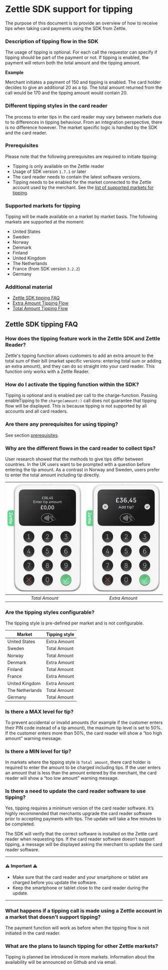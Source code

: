 # Zettle SDK support for tipping
The purpose of this document is to provide an overview of how to receive tips when taking card payments using the SDK from Zettle.

### Description of tipping flow in the SDK
The usage of tipping is optional. For each call the requestor can specify if tipping should be part of the payment or not. If tipping is enabled, the payment will return both the total amount and the tipping amount.

**Example**

Merchant initiates a payment of 150 and tipping is enabled. The card holder decides to give an additional 20 as a tip. The total amount returned from the call would be 170 and the tipping amount would contain 20.

### Different tipping styles in the card reader
The process to enter tips in the card reader may vary between markets due to to differences in tipping behaviour. From an integration perspective, there is no difference however. The market specific logic is handled by the SDK and the card reader.

### Prerequisites
Please note that the following prerequisites are required to initiate tipping:

- Tipping is only available on the Zettle reader
- Usage of SDK version `1.7.1` or later
- The card reader needs to contain the latest software versions.
- Tipping needs to be enabled for the market connected to the Zettle account used by the merchant. See the [list of supported markets for tipping](#supported-markets-for-tipping).

### Supported markets for tipping
Tipping will be made available on a market by market basis. The following markets are supported at the moment:

- United States
- Sweden
- Norway
- Denmark
- Finland
- United Kingdom
- The Netherlands
- France (from SDK version `3.2.2`)
- Germany

### Additional material

- [Zettle SDK tipping FAQ](#zettle-sdk-tipping-faq)
- [Extra Amount Tipping Flow](/Documentation/Tipping_flow_on_the_Zettle_card_reader/Extra%20Amount%20Tipping%20Flow.md) 
- [Total Amount Tipping Flow](/Documentation/Tipping_flow_on_the_Zettle_card_reader/Total%20Amount%20Tipping%20Flow.md)

## Zettle SDK tipping FAQ

### How does the tipping feature work in the Zettle SDK and Zettle Reader?

Zettle's tipping function allows customers to add an extra amount to the total sum of their bill (market specific versions: entering total sum or adding an extra amount), and they can do so straight into your card reader. This function only works with a Zettle Reader.

### How do I activate the tipping function within the SDK?
Tipping is optional and is enabled per call to the charge-function.
Passing enableTipping to the `charge(amount:)` call does not guarantee that tipping flow will be displayed. This is because tipping is not supported by all accounts and all card readers.

### Are there any prerequisites for using tipping?
See section [prerequisites](#prerequisites).

### Why are the different flows in the card reader to collect tips?
User research showed that the methods to give tips differ between countries. In the UK users want to be prompted with a question before entering the tip amount. As a contrast in Norway and Sweden, users prefer to enter the total amount including tip directly.

 ![alt text][reader_front_total] | ![alt text][reader_front_extra] 
 :------: | :------: 
  *Total Amount* | *Extra Amount* 

### Are the tipping styles configurable?
The tipping style is pre-defined per market and is not configurable.

| Market | Tipping style |
| ------ | ------ |
| United States | Extra Amount |
| Sweden | Total Amount |
| Norway | Total Amount |
| Denmark | Extra Amount |
| Finland | Total Amount |
| France | Extra Amount |
| United Kingdom | Extra Amount |
| The Netherlands | Total Amount |
| Germany | Total Amount |

### Is there a MAX level for tip?
To prevent accidental or invalid amounts (for example if the customer enters their PIN code instead of a tip amount), the maximum tip level is set to 50%. If the customer enters more than 50%, the card reader will show a “too high amount” warning message.

### Is there a MIN level for tip?
In markets where the tipping style is `Total amount`, there card holder is required to enter the amount to be charged including tips. If the user enters an amount that is less than the amount entered by the merchant, the card reader will show a “too low amount” warning message.

### Is there a need to update the card reader software to use tipping?
Yes, tipping requires a minimum version of the card reader software. It’s highly recommended that merchants upgrade the card reader software prior to accepting payments with tips. The update will take a few minutes to be completed.

The SDK will verify that the correct software is installed on the Zettle card reader when requesting tips. If the card reader software doesn’t support tipping, a message will be displayed asking the merchant to update the card reader software.

---
#### ⚠️ Important ⚠️
- Make sure that the card reader and your smartphone or tablet are charged before you update the software.
- Keep the smartphone or tablet close to the card reader during the update.
---

### What happens if a tipping call is made using a Zettle account in a market that doesn’t support tipping?
The payment function will work as before when the tipping flow is not initiated in the card reader.

### What are the plans to launch tipping for other Zettle markets?
Tipping is planned be introduced in more markets. Information about the availability will be announced on Github and via email.

[reader_front_total]: ./images/iZ_Reader_Front_blue_TOTAL-AMOUNT_flow.png "Total Amount"
[reader_front_extra]: ./images/iZ_Reader_Front_blue_EXTRA-AMOUNT_flow.png "Extra Amount"
